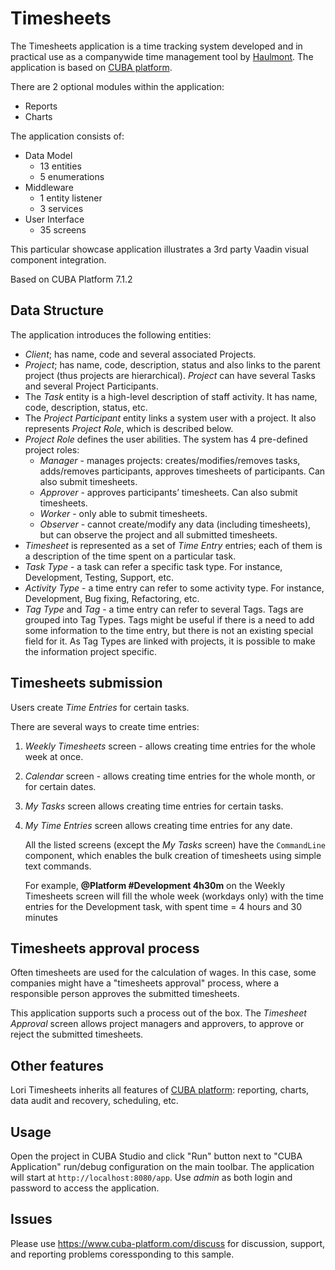 # Timesheets

The Timesheets application is a time tracking system developed and in practical use  as a companywide time management tool by [Haulmont](http://www.haulmont.com/). The application is based on [CUBA platform](https://www.cuba-platform.com/).

There are 2 optional modules within the application:

* Reports
* Charts

The application consists of:

* Data Model
    * 13 entities 
    * 5 enumerations
* Middleware
    * 1 entity listener
    * 3 services
* User Interface
    * 35 screens

This particular showcase application illustrates a 3rd party Vaadin visual component integration.

Based on CUBA Platform 7.1.2

## Data Structure

The application introduces the following entities:

* *Client*; has name, code and several associated Projects.
* *Project*; has name, code, description, status and also links to the parent project (thus projects are hierarchical). *Project* can have several Tasks and several Project Participants.
* The *Task* entity is a high-level description of staff activity. It has name, code, description, status, etc.
* The *Project Participant* entity links a system user with a project. It also represents *Project Role*, which is described below.
* *Project Role* defines the user abilities. The system has 4 pre-defined project roles:
    * *Manager* - manages projects: creates/modifies/removes tasks, adds/removes participants, approves timesheets of participants. Can also submit timesheets.
    * *Approver* - approves participants’ timesheets. Can also submit timesheets.
    * *Worker* - only able to submit timesheets.
    * *Observer* - cannot create/modify any data (including timesheets), but can observe the project and all submitted timesheets.
* *Timesheet* is represented as a set of *Time Entry* entries; each of them is a description of the time spent on a particular task.
* *Task Type* - a task can refer a specific task type. For instance, Development, Testing, Support, etc.
* *Activity Type* - a time entry can refer to some activity type. For instance, Development, Bug fixing, Refactoring, etc.
* *Tag Type* and *Tag* - a time entry can refer to several Tags. Tags are grouped into Tag Types. Tags might be useful if there is a need to add some information to the time entry, but there is not an existing special field for it. As Tag Types are linked with projects, it is possible to make the information project specific.

## Timesheets submission

Users create *Time Entries* for certain tasks.

There are several ways to create time entries:

1.	*Weekly Timesheets* screen - allows creating time entries for the whole week at once.

2.	*Calendar* screen - allows creating time entries for the whole month, or for certain dates.

3.	*My Tasks* screen allows creating time entries for certain tasks.

4.	*My Time Entries* screen allows creating time entries for any date.

    All the listed screens (except the *My Tasks* screen) have the `CommandLine` component, which enables the bulk creation of timesheets using simple text commands.

    For example, **@Platform #Development 4h30m** on the Weekly Timesheets screen will fill the whole week (workdays only) with the time entries for the Development task, with spent time = 4 hours and 30 minutes

## Timesheets approval process

Often timesheets are used for the calculation of wages. In this case, some companies might have a "timesheets approval" process, where a responsible person approves the submitted timesheets.

This application supports such a process out of the box. The *Timesheet Approval* screen allows project managers and approvers, to approve or reject the submitted timesheets.

## Other features

Lori Timesheets inherits all features of [CUBA platform](https://www.cuba-platform.com/en/): reporting, charts, data audit and recovery, scheduling, etc.

## Usage
Open the project in CUBA Studio and click "Run" button next to "CUBA Application" run/debug configuration on the main toolbar. The application will start at `http://localhost:8080/app`. Use *admin* as both login and password to access the application.

## Issues
Please use https://www.cuba-platform.com/discuss for discussion, support, and reporting problems coressponding to this sample.
